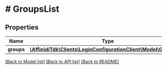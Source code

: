 # # GroupsList

## Properties

Name | Type | Description | Notes
------------ | ------------- | ------------- | -------------
**groups** | [**\AffinidiTdk\Clients\LoginConfigurationClient\Model\GroupDto[]**](GroupDto.md) |  | [optional]

[[Back to Model list]](../../README.md#models) [[Back to API list]](../../README.md#endpoints) [[Back to README]](../../README.md)
